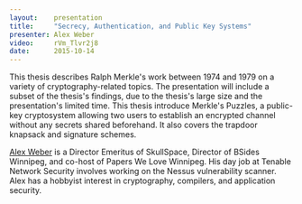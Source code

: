 ```yaml
---
layout:    presentation
title:     "Secrecy, Authentication, and Public Key Systems"
presenter: Alex Weber
video:     rVm_Tlvr2j8
date:      2015-10-14
---
```


This thesis describes Ralph Merkle's work between 1974 and 1979 on a variety of cryptography-related topics. The presentation will include a subset of the thesis's findings, due to the thesis's large size and the presentation's limited time. This thesis introduce Merkle's Puzzles, a public-key cryptosystem allowing two users to establish an encrypted channel without any secrets shared beforehand. It also covers the trapdoor knapsack and signature schemes.

[Alex Weber](https://twitter.com/alexwebr) is a Director Emeritus of SkullSpace, Director of BSides Winnipeg, and co-host of Papers We Love Winnipeg. His day job at Tenable Network Security involves working on the Nessus vulnerability scanner. Alex has a hobbyist interest in cryptography, compilers, and application security.
